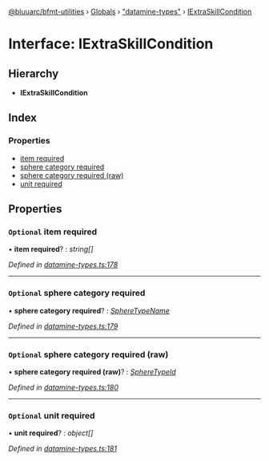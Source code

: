 [@bluuarc/bfmt-utilities](../README.md) › [Globals](../globals.md) › ["datamine-types"](../modules/_datamine_types_.md) › [IExtraSkillCondition](_datamine_types_.iextraskillcondition.md)

# Interface: IExtraSkillCondition

## Hierarchy

* **IExtraSkillCondition**

## Index

### Properties

* [item required](_datamine_types_.iextraskillcondition.md#optional-item-required)
* [sphere category required](_datamine_types_.iextraskillcondition.md#optional-sphere-category-required)
* [sphere category required (raw)](_datamine_types_.iextraskillcondition.md#optional-sphere-category-required-(raw))
* [unit required](_datamine_types_.iextraskillcondition.md#optional-unit-required)

## Properties

### `Optional` item required

• **item required**? : *string[]*

*Defined in [datamine-types.ts:178](https://github.com/BluuArc/bfmt-utilities/blob/8c37919/src/datamine-types.ts#L178)*

___

### `Optional` sphere category required

• **sphere category required**? : *[SphereTypeName](../enums/_datamine_types_.spheretypename.md)*

*Defined in [datamine-types.ts:179](https://github.com/BluuArc/bfmt-utilities/blob/8c37919/src/datamine-types.ts#L179)*

___

### `Optional` sphere category required (raw)

• **sphere category required (raw)**? : *[SphereTypeId](../enums/_datamine_types_.spheretypeid.md)*

*Defined in [datamine-types.ts:180](https://github.com/BluuArc/bfmt-utilities/blob/8c37919/src/datamine-types.ts#L180)*

___

### `Optional` unit required

• **unit required**? : *object[]*

*Defined in [datamine-types.ts:181](https://github.com/BluuArc/bfmt-utilities/blob/8c37919/src/datamine-types.ts#L181)*
